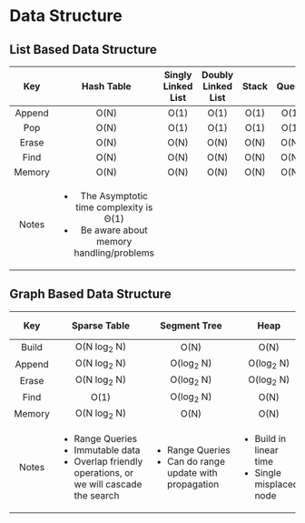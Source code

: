 # Data Structure

## List Based Data Structure
<!-- List Based DS -->

<div align = "center">
  
|  Key  | Hash Table | Singly Linked List | Doubly Linked List | Stack | Queue
|:-----:|:----------:|:------------------:|:------------------:|:-----:|:-----:|
| Append  |O(N)| O(1)|O(1)|O(1)|O(1)
| Pop | O(N) | O(1) | O(1) | O(1) | O(1)
| Erase |O(N)|O(N)|O(N)|O(N)|O(N)
| Find |O(N)|O(N)|O(N)|O(N)|O(N)
| Memory |O(N)|O(N)|O(N)|O(N)|O(N)
| Notes |<ul> <li> The Asymptotic time complexity is Θ(1)</li> <li>Be aware about memory handling/problems</li></ul>| ||||
</div>


## Graph Based Data Structure 

<!-- Graph Based DS -->
<div align = "center">
  <table>
    <thead>
      <tr>
        <th align= "center">Key</th>
        <th align= "center">Sparse Table</th>
        <th align= "center">Segment Tree</th>
        <th align= "center">Heap</th>
        <th align= "center">Trie</th>
        <th align= "center">Balanced BST</th>
        <th align= "center">BST</th>
        <th align= "center">DSU</th>
      </tr>
    </thead>
    <tbody>
    <!-- Build --> 
      <tr>
        <td align = "center">Build</td>    
        <td align = "center">O(N log<sub>2</sub>&nbsp;N)</td>
        <td align = "center">O(N)</td>
        <td align = "center">O(N)</td>
        <td align = "center">O(N&nbsp*&nbspAlphabet&nbspSize)</td>
        <td align = "center">O(N log<sub>2</sub>&nbsp;N)</td>
        <td align = "center"><strong>O(N<sup>2</sup>)</strong></td>
        <td align = "center">O(N)</td>
      </tr>
      <!-- Append --> 
      <tr>
        <td align = "center">Append</td>    
        <td align = "center">O(N log<sub>2</sub>&nbsp;N)</td>
        <td align = "center">O(log<sub>2</sub>&nbsp;N)</td>
        <td align = "center">O(log<sub>2</sub>&nbsp;N)</td>
        <td align = "center">O(M)</td>
        <td align = "center">O(log<sub>2</sub>&nbsp;N)</td>
        <td align = "center">O(N)</td>
        <td align = "center">O(1)</td> <!-- DO NOT FORGET TO NOTE THAT -->
      </tr>
      <!-- Erase -->
      <tr>
        <td align = "center">Erase</td>    
        <td align = "center">O(N log<sub>2</sub>&nbsp;N)</td>
        <td align = "center">O(log<sub>2</sub>&nbsp;N)</td>
        <td align = "center">O(log<sub>2</sub>&nbsp;N)</td>
        <td align = "center">O(M)</td>
        <td align = "center">O(log<sub>2</sub>&nbsp;N)</td>
        <td align = "center">O(N)</td>
        <td align = "center"><strong> ?? </strong></td> <!-- DO NOT FORGET TO NOTE THAT -->
      </tr>
      <!-- Find -->
      <tr>
        <td align = "center">Find</td>    
        <td align = "center">O(1)</td>
        <td align = "center">O(log<sub>2</sub>&nbsp;N)</td>
        <td align = "center">O(N)</td>
        <td align = "center">O(M)</td>
        <td align = "center">O(log<sub>2</sub>&nbsp;N)</td>
        <td align = "center">O(N)</td>
        <td align = "center">O(log&nbsp;N)</td>
      </tr>
      <!-- Memory -->
      <tr>
        <td align = "center">Memory</td>    
        <td align = "center">O(N log<sub>2</sub>&nbsp;N)</td>
        <td align = "center">O(N)</td>
        <td align = "center">O(N)</td>
        <td align = "center">O(N&nbsp*&nbspAlphabet&nbspSize)</td>
        <td align = "center">O(N)</td>
        <td align = "center">O(N)</td>
        <td align = "center">O(N)</td>
      </tr>
      <!-- Notes -->
      <tr>
        <td align = "center"> Notes </td>
        <td align = "left"> 
          <ul> 
            <li> Range&nbsp;Queries </li> 
            <li> Immutable&nbsp;data </li> 
            <li> Overlap&nbsp;friendly operations, or we will cascade the search </li> 
          </ul> 
        </td>
        <td align = "left"> 
          <ul>
            <li> Range&nbsp;Queries </li> 
            <li> Can do range update with propagation </li> 
          </ul>
        </td>
        <td align = "left"> 
          <ul> 
            <li> Build in linear time </li> 
            <li> Single misplaced node </li> 
          </ul> 
        </td>
        <td align = "left"> 
          <ul style = "marggin:0px;"> 
            <li> <strong>M</strong> is the length of the word </li>  
          </ul> 
        </td>
        <td align = "left"> 
          <ul> 
            <li> AVL&nbsp;tree</li> 
          </ul>
        </td>
        <td align = "left"> </td>
        <td align = "left"> </td>
      </tr>
    </tbody>
  </table>
</div>
